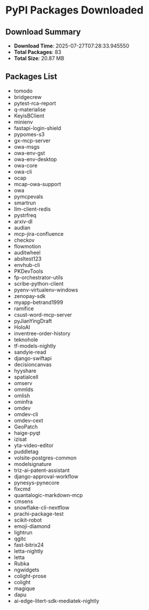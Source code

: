 # PyPI Packages Downloaded

## Download Summary
- **Download Time**: 2025-07-27T07:28:33.945550
- **Total Packages**: 83
- **Total Size**: 20.87 MB

## Packages List
- tomodo
- bridgecrew
- pytest-rca-report
- q-materialise
- KeyisBClient
- minienv
- fastapi-login-shield
- pypomes-s3
- gx-mcp-server
- owa-msgs
- owa-env-gst
- owa-env-desktop
- owa-core
- owa-cli
- ocap
- mcap-owa-support
- owa
- pymcpevals
- smartrun
- llm-client-redis
- pystrfreq
- arxiv-dl
- audian
- mcp-jira-confluence
- checkov
- flowmotion
- auditwheel
- absltest123
- envhub-cli
- PKDevTools
- fp-orchestrator-utils
- scribe-python-client
- pyenv-virtualenv-windows
- zenopay-sdk
- myapp-betrand1999
- ramifice
- csust-word-mcp-server
- pyJianYingDraft
- HoloAI
- inventree-order-history
- teknohole
- tf-models-nightly
- sandyie-read
- django-swiftapi
- decisioncanvas
- hyyshare
- spatialcell
- omserv
- ommlds
- omlish
- ominfra
- omdev
- omdev-cli
- omdev-cext
- GeoPatch
- haige-pyqt
- izisat
- yta-video-editor
- puddletag
- volsite-postgres-common
- modelsignature
- triz-ai-patent-assistant
- django-approval-workflow
- pynesys-pynecore
- fixcmd
- quantalogic-markdown-mcp
- cmsens
- snowflake-cli-nextflow
- prachi-package-test
- scikit-robot
- emoji-diamond
- lightrun
- qgitc
- fast-bitrix24
- letta-nightly
- letta
- Rubka
- ngwidgets
- colight-prose
- colight
- magique
- dapu
- ai-edge-litert-sdk-mediatek-nightly
